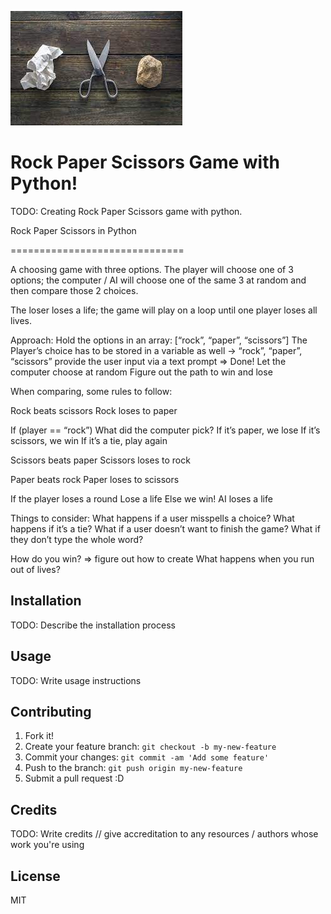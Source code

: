 ![rps game](rps.jpg "RPS Game")

# Rock Paper Scissors Game with Python!

TODO: Creating Rock Paper Scissors game with python.

Rock Paper Scissors in Python

==============================

A choosing game with three options. The player will choose one of 3 options; the computer / AI will choose one of the same 3 at random and then compare those 2 choices. 

The loser loses a life; the game will play on a loop until one player loses all lives.

Approach: 
Hold the options in an array: [“rock”, “paper”, “scissors”]
The Player’s choice has to be stored in a variable as well -> “rock”, “paper”, “scissors”
provide the user input via a text prompt => Done!
Let the computer choose at random
Figure out the path to win and lose

When comparing, some rules to follow: 

Rock beats scissors
Rock loses to paper

If (player == “rock”)
    What did the computer pick?
    If it’s paper, we lose
    If it’s scissors, we win
    If it’s a tie, play again

Scissors beats paper
Scissors loses to rock

Paper beats rock
Paper loses to scissors

If the player loses a round
    Lose a life
Else we win!
    AI loses a life



Things to consider:
What happens if a user misspells a choice?
What happens if it’s a tie?
What if a user doesn’t want to finish the game?
What if they don’t type the whole word?

How do you win? => figure out how to create  What happens when you run out of lives?


## Installation

TODO: Describe the installation process

## Usage

TODO: Write usage instructions

## Contributing

1. Fork it!
2. Create your feature branch: `git checkout -b my-new-feature`
3. Commit your changes: `git commit -am 'Add some feature'`
4. Push to the branch: `git push origin my-new-feature`
5. Submit a pull request :D


## Credits

TODO: Write credits
// give accreditation to any resources / authors whose work you're using

## License

MIT